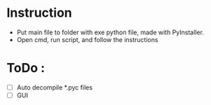 # Instruction  
- Put main file to folder with exe python file, made with PyInstaller.  
- Open cmd, run script, and follow the instructions  
# ToDo :  
- [ ] Auto decompile *.pyc files  
- [ ] GUI  
